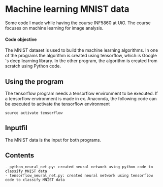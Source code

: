Machine learning MNIST data
======

Some code I made while having the course INF5860 at UiO. The course focuses on machine
learning for image analysis.

#### Code objective
The MNIST dataset is used to build the machine learning algorithms. In one of the programs
the algorithm is created using tensorflow, which is Google´s deep learning library. In the
other program, the algorithm is created from scratch using Python code.



## Using the program
The tensorflow program needs a tensorflow environment to be executed. If a tensorflow
environment is made in ex. Anaconda, the following code can be executed to activate the
tensorflow environment
```
source activate tensorflow
```

## Inputfil
The MNIST data is the input for both programs.

Contents
--------
    - python_neural_net.py: created neural network using python code to classify MNIST data
    - tensorflow_neural_net.py: created neural network using tensorflow code to classify MNIST data
